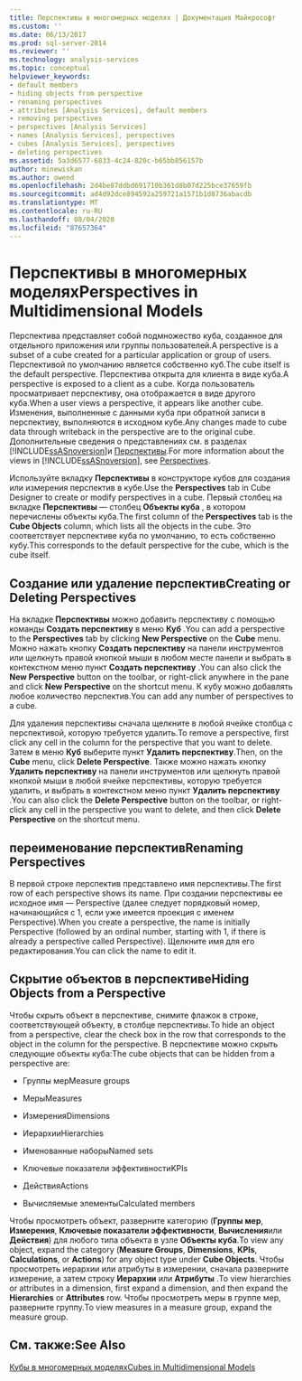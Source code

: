```yaml
---
title: Перспективы в многомерных моделях | Документация Майкрософт
ms.custom: ''
ms.date: 06/13/2017
ms.prod: sql-server-2014
ms.reviewer: ''
ms.technology: analysis-services
ms.topic: conceptual
helpviewer_keywords:
- default members
- hiding objects from perspective
- renaming perspectives
- attributes [Analysis Services], default members
- removing perspectives
- perspectives [Analysis Services]
- names [Analysis Services], perspectives
- cubes [Analysis Services], perspectives
- deleting perspectives
ms.assetid: 5a3d6577-6833-4c24-820c-b65bb856157b
author: minewiskan
ms.author: owend
ms.openlocfilehash: 2d4be87ddbd691710b361d8b07d225bce37659fb
ms.sourcegitcommit: ad4d92dce894592a259721a1571b1d8736abacdb
ms.translationtype: MT
ms.contentlocale: ru-RU
ms.lasthandoff: 08/04/2020
ms.locfileid: "87657364"
---
```

# <a name="perspectives-in-multidimensional-models"></a><span data-ttu-id="be2e7-102">Перспективы в многомерных моделях</span><span class="sxs-lookup"><span data-stu-id="be2e7-102">Perspectives in Multidimensional Models</span></span>
  <span data-ttu-id="be2e7-103">Перспектива представляет собой подмножество куба, созданное для отдельного приложения или группы пользователей.</span><span class="sxs-lookup"><span data-stu-id="be2e7-103">A perspective is a subset of a cube created for a particular application or group of users.</span></span> <span data-ttu-id="be2e7-104">Перспективой по умолчанию является собственно куб.</span><span class="sxs-lookup"><span data-stu-id="be2e7-104">The cube itself is the default perspective.</span></span> <span data-ttu-id="be2e7-105">Перспектива открыта для клиента в виде куба.</span><span class="sxs-lookup"><span data-stu-id="be2e7-105">A perspective is exposed to a client as a cube.</span></span> <span data-ttu-id="be2e7-106">Когда пользователь просматривает перспективу, она отображается в виде другого куба.</span><span class="sxs-lookup"><span data-stu-id="be2e7-106">When a user views a perspective, it appears like another cube.</span></span> <span data-ttu-id="be2e7-107">Изменения, выполненные с данными куба при обратной записи в перспективу, выполняются в исходном кубе.</span><span class="sxs-lookup"><span data-stu-id="be2e7-107">Any changes made to cube data through writeback in the perspective are to the original cube.</span></span> <span data-ttu-id="be2e7-108">Дополнительные сведения о представлениях см. в разделах [!INCLUDE[ssASnoversion](../../includes/ssasnoversion-md.md)]и [Перспективы](../multidimensional-models-olap-logical-cube-objects/perspectives.md).</span><span class="sxs-lookup"><span data-stu-id="be2e7-108">For more information about the views in [!INCLUDE[ssASnoversion](../../includes/ssasnoversion-md.md)], see [Perspectives](../multidimensional-models-olap-logical-cube-objects/perspectives.md).</span></span>  
  
 <span data-ttu-id="be2e7-109">Используйте вкладку **Перспективы** в конструкторе кубов для создания или измерения перспектив в кубе.</span><span class="sxs-lookup"><span data-stu-id="be2e7-109">Use the **Perspectives** tab in Cube Designer to create or modify perspectives in a cube.</span></span> <span data-ttu-id="be2e7-110">Первый столбец на вкладке **Перспективы** — столбец **Объекты куба** , в котором перечислены объекты куба.</span><span class="sxs-lookup"><span data-stu-id="be2e7-110">The first column of the **Perspectives** tab is the **Cube Objects** column, which lists all the objects in the cube.</span></span> <span data-ttu-id="be2e7-111">Это соответствует перспективе куба по умолчанию, то есть собственно кубу.</span><span class="sxs-lookup"><span data-stu-id="be2e7-111">This corresponds to the default perspective for the cube, which is the cube itself.</span></span>  
  
## <a name="creating-or-deleting-perspectives"></a><span data-ttu-id="be2e7-112">Создание или удаление перспектив</span><span class="sxs-lookup"><span data-stu-id="be2e7-112">Creating or Deleting Perspectives</span></span>  
 <span data-ttu-id="be2e7-113">На вкладке **Перспективы** можно добавить перспективу с помощью команды **Создать перспективу** в меню **Куб** .</span><span class="sxs-lookup"><span data-stu-id="be2e7-113">You can add a perspective to the **Perspectives** tab by clicking **New Perspective** on the **Cube** menu.</span></span> <span data-ttu-id="be2e7-114">Можно нажать кнопку **Создать перспективу** на панели инструментов или щелкнуть правой кнопкой мыши в любом месте панели и выбрать в контекстном меню пункт **Создать перспективу** .</span><span class="sxs-lookup"><span data-stu-id="be2e7-114">You can also click the **New Perspective** button on the toolbar, or right-click anywhere in the pane and click **New Perspective** on the shortcut menu.</span></span> <span data-ttu-id="be2e7-115">К кубу можно добавлять любое количество перспектив.</span><span class="sxs-lookup"><span data-stu-id="be2e7-115">You can add any number of perspectives to a cube.</span></span>  
  
 <span data-ttu-id="be2e7-116">Для удаления перспективы сначала щелкните в любой ячейке столбца с перспективой, которую требуется удалить.</span><span class="sxs-lookup"><span data-stu-id="be2e7-116">To remove a perspective, first click any cell in the column for the perspective that you want to delete.</span></span> <span data-ttu-id="be2e7-117">Затем в меню **Куб** выберите пункт **Удалить перспективу**.</span><span class="sxs-lookup"><span data-stu-id="be2e7-117">Then, on the **Cube** menu, click **Delete Perspective**.</span></span> <span data-ttu-id="be2e7-118">Также можно нажать кнопку **Удалить перспективу** на панели инструментов или щелкнуть правой кнопкой мыши в любой ячейке перспективы, которую требуется удалить, и выбрать в контекстном меню пункт **Удалить перспективу** .</span><span class="sxs-lookup"><span data-stu-id="be2e7-118">You can also click the **Delete Perspective** button on the toolbar, or right-click any cell in the perspective you want to delete, and then click **Delete Perspective** on the shortcut menu.</span></span>  
  
## <a name="renaming-perspectives"></a><span data-ttu-id="be2e7-119">переименование перспектив</span><span class="sxs-lookup"><span data-stu-id="be2e7-119">Renaming Perspectives</span></span>  
 <span data-ttu-id="be2e7-120">В первой строке перспектив представлено имя перспективы.</span><span class="sxs-lookup"><span data-stu-id="be2e7-120">The first row of each perspective shows its name.</span></span> <span data-ttu-id="be2e7-121">При создании перспективы ее исходное имя — Perspective (далее следует порядковый номер, начинающийся с 1, если уже имеется проекция с именем Perspective).</span><span class="sxs-lookup"><span data-stu-id="be2e7-121">When you create a perspective, the name is initially Perspective (followed by an ordinal number, starting with 1, if there is already a perspective called Perspective).</span></span> <span data-ttu-id="be2e7-122">Щелкните имя для его редактирования.</span><span class="sxs-lookup"><span data-stu-id="be2e7-122">You can click the name to edit it.</span></span>  
  
## <a name="hiding-objects-from-a-perspective"></a><span data-ttu-id="be2e7-123">Скрытие объектов в перспективе</span><span class="sxs-lookup"><span data-stu-id="be2e7-123">Hiding Objects from a Perspective</span></span>  
 <span data-ttu-id="be2e7-124">Чтобы скрыть объект в перспективе, снимите флажок в строке, соответствующей объекту, в столбце перспективы.</span><span class="sxs-lookup"><span data-stu-id="be2e7-124">To hide an object from a perspective, clear the check box in the row that corresponds to the object in the column for the perspective.</span></span> <span data-ttu-id="be2e7-125">В перспективе можно скрыть следующие объекты куба:</span><span class="sxs-lookup"><span data-stu-id="be2e7-125">The cube objects that can be hidden from a perspective are:</span></span>  
  
-   <span data-ttu-id="be2e7-126">Группы мер</span><span class="sxs-lookup"><span data-stu-id="be2e7-126">Measure groups</span></span>  
  
-   <span data-ttu-id="be2e7-127">Меры</span><span class="sxs-lookup"><span data-stu-id="be2e7-127">Measures</span></span>  
  
-   <span data-ttu-id="be2e7-128">Измерения</span><span class="sxs-lookup"><span data-stu-id="be2e7-128">Dimensions</span></span>  
  
-   <span data-ttu-id="be2e7-129">Иерархии</span><span class="sxs-lookup"><span data-stu-id="be2e7-129">Hierarchies</span></span>  
  
-   <span data-ttu-id="be2e7-130">Именованные наборы</span><span class="sxs-lookup"><span data-stu-id="be2e7-130">Named sets</span></span>  
  
-   <span data-ttu-id="be2e7-131">Ключевые показатели эффективности</span><span class="sxs-lookup"><span data-stu-id="be2e7-131">KPIs</span></span>  
  
-   <span data-ttu-id="be2e7-132">Действия</span><span class="sxs-lookup"><span data-stu-id="be2e7-132">Actions</span></span>  
  
-   <span data-ttu-id="be2e7-133">Вычисляемые элементы</span><span class="sxs-lookup"><span data-stu-id="be2e7-133">Calculated members</span></span>  
  
 <span data-ttu-id="be2e7-134">Чтобы просмотреть объект, разверните категорию (**Группы мер**, **Измерения**, **Ключевые показатели эффективности**, **Вычисления**или **Действия**) для любого типа объекта в узле **Объекты куба**.</span><span class="sxs-lookup"><span data-stu-id="be2e7-134">To view any object, expand the category (**Measure Groups**, **Dimensions**, **KPIs**, **Calculations**, or **Actions**) for any object type under **Cube Objects**.</span></span> <span data-ttu-id="be2e7-135">Чтобы просмотреть иерархии или атрибуты в измерении, сначала разверните измерение, а затем строку **Иерархии** или **Атрибуты** .</span><span class="sxs-lookup"><span data-stu-id="be2e7-135">To view hierarchies or attributes in a dimension, first expand a dimension, and then expand the **Hierarchies** or **Attributes** row.</span></span> <span data-ttu-id="be2e7-136">Чтобы просмотреть меры в группе мер, разверните группу.</span><span class="sxs-lookup"><span data-stu-id="be2e7-136">To view measures in a measure group, expand the measure group.</span></span>  
  
## <a name="see-also"></a><span data-ttu-id="be2e7-137">См. также:</span><span class="sxs-lookup"><span data-stu-id="be2e7-137">See Also</span></span>  
 [<span data-ttu-id="be2e7-138">Кубы в многомерных моделях</span><span class="sxs-lookup"><span data-stu-id="be2e7-138">Cubes in Multidimensional Models</span></span>](cubes-in-multidimensional-models.md)  
  
  

